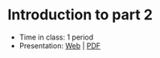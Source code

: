 # Introduction to part 2

- Time in class: 1 period
- Presentation:
  [Web](https://heig-vd-dai-course.github.io/heig-vd-dai-course/08-introduction-to-part-2/)
  |
  [PDF](https://heig-vd-dai-course.github.io/heig-vd-dai-course/08-introduction-to-part-2/08-introduction-to-part-2-presentation.pdf)<!-- | [Video (in French)]() -->
